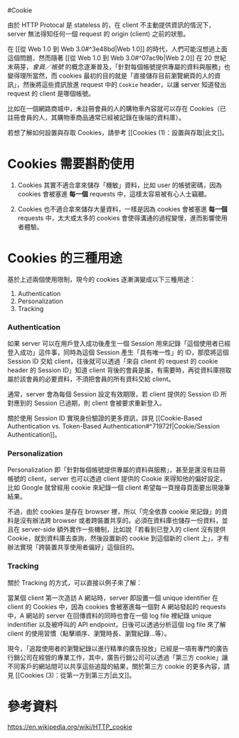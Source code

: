 #Cookie

由於 HTTP Protocal 是 stateless 的，在 client 不主動提供資訊的情況下，server 無法得知任何一個 request 的 origin (client) 之前的狀態。

在 [[從 Web 1.0 到 Web 3.0#^3e48bd|Web 1.0]] 的時代，人們可能沒想過上面這個問題，然而隨著 [[從 Web 1.0 到 Web 3.0#^07ac9b|Web 2.0]] 在 20 世紀末萌芽，*會員／帳號* 的概念逐漸普及，「針對每個帳號提供專屬的資料與服務」也變得理所當然，而 cookies 最初的目的就是「直接儲存目前瀏覽網頁的人的資訊」，然後將這些資訊放進 request 中的 `Cookie` header，以讓 server 知道發出 request 的 client 是哪個帳號。

比如在一個網路商城中，未註冊會員的人的購物車內容就可以存在 Cookies（已註冊會員的人，其購物車商品通常已經被記錄在後端的資料庫）。

若想了解如何設置與存取 Cookies，請參考 [[Cookies (1)：設置與存取|此文]]。

# Cookies 需要斟酌使用

1. Cookies 其實不適合拿來儲存「機敏」資料，比如 user 的帳號密碼，因為 cookies 會被塞進 **每一個** requests 中，這樣太容易被有心人士竊聽。

2. Cookies 也不適合拿來儲存大量資料，一樣是因為 cookies 會被塞進 **每一個** requests 中，太大或太多的 cookies 會使得溝通的過程變慢，進而影響使用者體驗。

# Cookies 的三種用途

基於上述兩個使用限制，現今的 cookies 逐漸演變成以下三種用途：

1. Authentication
2. Personalization
3. Tracking

### Authentication

如果 server 可以在用戶登入成功後產生一個 Session 用來記錄「這個使用者已經登入成功」這件事，同時為這個 Session 產生「具有唯一性」的 ID，那麼將這個 Session ID 交給 client，往後就可以透過「來自 client 的 request 的 cookie header 的 Session ID」知道 client 背後的會員是誰，有需要時，再從資料庫撈取屬於該會員的必要資料，不須把會員的所有資料交給 client。

通常，server 會為每個 Session 設定有效期限，若 client 提供的 Session ID 所對應到的 Session 已過期，則 client 會被要求重新登入。

關於使用 Session ID 實現身份驗證的更多資訊，詳見 [[Cookie-Based Authentication vs. Token-Based Authentication#^71972f|Cookie/Session Authentication]]。

### Personalization

Personalization 即「針對每個帳號提供專屬的資料與服務」，甚至是還沒有註冊帳號的 client，server 也可以透過 client 提供的 Cookie 來得知他的偏好設定，比如 Google 就曾經用 cookie 來紀錄一個 client 希望每一頁搜尋頁面要出現幾筆結果。

不過，由於 cookies 是存在 browser 裡，所以「完全依靠 cookie 來記錄」的資料是沒有辦法跨 browser 或者跨裝置共享的。必須在資料庫也儲存一份資料，並且在 server-side 額外實作一些機制，比如說「若看到已登入的 client 沒有提供 Cookie，就到資料庫去查詢，然後設置新的 cookie 到這個新的 client 上」，才有辦法實現「跨裝置共享使用者偏好」這個目的。

### Tracking

關於 Tracking 的方式，可以直接以例子來了解：

當某個 client 第一次造訪 A 網站時，server 即設置一個 unique identifier 在 client 的 Cookies 中，因為 cookies 會被塞進每一個對 A 網站發起的 requests 中，A 網站的 server 在回傳資料的同時也會在一個 log file 裡紀錄 unique indentifier 以及被呼叫的 API endpoint，日後可以透過分析這個 log file 來了解 client 的使用習慣（點擊順序、瀏覽時長、瀏覽紀錄...等）。

現今，「追蹤使用者的瀏覽紀錄以進行精準的廣告投放」已經是一項有專門的廣告行銷公司在經營的專業工作，其中，廣告行銷公司可以透過「第三方 cookie」讓不同客戶的網站間可以共享這些追蹤的結果，關於第三方 cookie 的更多內容，請見 [[Cookies (3)：從第一方到第三方|此文]]。

# 參考資料

<https://en.wikipedia.org/wiki/HTTP_cookie>
